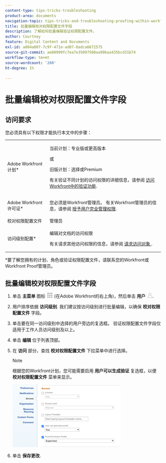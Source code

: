 ```yaml
---
content-type: tips-tricks-troubleshooting
product-area: documents
navigation-topic: tips-tricks-and-troubleshooting-proofing-within-workfront
title: 批量编辑校对权限配置文件字段
description: 了解如何批量编辑验证权限配置文件。
author: Courtney
feature: Digital Content and Documents
exl-id: a804a007-7c9f-471e-ad07-8adca6672575
source-git-commit: ae80999fc7ea7e35097560aa99baa435bcd31b74
workflow-type: tm+mt
source-wordcount: '260'
ht-degree: 1%

---
```


# 批量编辑校对权限配置文件字段

## 访问要求

您必须具有以下权限才能执行本文中的步骤：

<table style="table-layout:auto"> 
 <col> 
 <col> 
 <tbody> 
  <tr> 
   <td role="rowheader">Adobe Workfront计划*</td> 
   <td> <p>当前计划：专业版或更高版本</p> <p>或</p> <p>旧版计划：选择或Premium</p> <p>有关验证不同计划的访问权限的详细信息，请参阅 <a href="/help/quicksilver/administration-and-setup/manage-workfront/configure-proofing/access-to-proofing-functionality.md" class="MCXref xref">访问Workfront中的验证功能</a>.</p> </td> 
  </tr> 
  <tr> 
   <td role="rowheader">Adobe Workfront许可证*</td> 
   <td> <p>您必须是Workfront管理员。 有关Workfront管理员的信息，请参阅 <a href="../../../administration-and-setup/add-users/configure-and-grant-access/grant-a-user-full-administrative-access.md" class="MCXref xref">授予用户完全管理权限</a>.</p> </td> 
  </tr> 
  <tr> 
   <td role="rowheader">校对权限配置文件 </td> 
   <td>管理员</td> 
  </tr> 
  <tr> 
   <td role="rowheader">访问级别配置*</td> 
   <td> <p>编辑对文档的访问权限</p> <p>有关请求其他访问权限的信息，请参阅 <a href="../../../workfront-basics/grant-and-request-access-to-objects/request-access.md" class="MCXref xref">请求访问对象 </a>.</p> </td> 
  </tr> 
 </tbody> 
</table>

&#42;要了解您拥有的计划、角色或验证权限配置文件，请联系您的Workfront或Workfront Proof管理员。

## 批量编辑校对权限配置文件字段

1. 单击 **主菜单** 图标 ![](assets/main-menu-icon.png) (在Adobe Workfront的右上角)，然后单击 **用户** ![](assets/users-icon-in-main-menu.png).

1. 用户排序依据 **访问级别**. 我们建议按访问级别进行批量编辑，以确保 **校对权限配置文件** 字段。

1. 单击要在同一访问级别中选择的用户旁边的复选框。 验证权限配置文件字段仅适用于工作人员访问级别及以上。
1. 单击 **编辑** 位于列表顶部。
1. 在 **访问** 部分，查找 **校对权限配置文件** 下拉菜单中进行选择。

   >[!NOTE]
   >
   >根据您的Workfront计划，您可能需要启用 **用户可以生成验证** 复选框，以便 **校对权限配置文件** 菜单来显示。

   ![](assets/proof-permission-profile-350x203.png)

1. 单击 **保存更改**.
